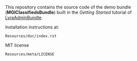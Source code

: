 This repository contains the source code of the demo bundle (**MGIClassifiedsBundle**)
built in the *Getting Started* tutorial of [LyraAdminBundle](https://github.com/mgiagnoni/LyraAdminBundle).

Installation instructions at:

    Resources/doc/index.rst

MIT license

    Resources/meta/LICENSE
